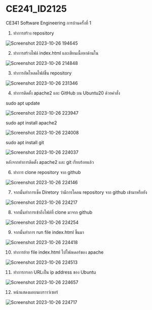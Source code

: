 # CE241_ID2125
CE341 Software Engineering การบ้านครั้งที่ 1
1. ทำการสร้าง repository 

![Screenshot 2023-10-26 194645](https://github.com/Naruemon55/CE241_ID2125/assets/142969653/36ae94b8-83ac-4c1e-8d51-7c3aa7a43502)

2. ทำการสร้างไฟล์ index.html และเขียนเนื้อหาด้านใน

![Screenshot 2023-10-26 214848](https://github.com/Naruemon55/CE241_ID2125/assets/142969653/42dbbe66-0b85-44c0-a79c-7650f9e84e06)

3. ทำการอัพโหลดไฟล์ขึ้น repository

![Screenshot 2023-10-26 231346](https://github.com/Naruemon55/CE241_ID2125/assets/142969653/31587f0f-1e83-466a-97c7-246de3e43d3a)

4. ทำการติดตั้ง apache2 และ GitHub บน Ubuntu20 ด้วยคำสั่ง

sudo apt update


![Screenshot 2023-10-26 223947](https://github.com/Naruemon55/CE241_ID2125/assets/142969653/d1dfffc3-b001-419f-a3c2-c746b39c944a)


sudo apt install apache2


![Screenshot 2023-10-26 224008](https://github.com/Naruemon55/CE241_ID2125/assets/142969653/9fd7a0f3-7a66-47b1-8683-83cdcf66d57f)


sudo apt install git


![Screenshot 2023-10-26 224037](https://github.com/Naruemon55/CE241_ID2125/assets/142969653/6e701d0e-e593-4f37-a7fe-d818509ee0f6)

หลังจากทำการติดตั้ง apache2 และ git เรียบร้อยแล้ว

6. ทำการ clone repository จาก github

![Screenshot 2023-10-26 224146](https://github.com/Naruemon55/CE241_ID2125/assets/142969653/816cbd64-14ac-4f12-97ea-dcb1f677d9ab)


7. จากนั้นทำการเช็ค Diretory ว่ามีการโคลน repository จาก github เข้ามาหรือยัง

![Screenshot 2023-10-26 224217](https://github.com/Naruemon55/CE241_ID2125/assets/142969653/f72e3fea-8430-4a58-87c8-b9758021e901)


8. จากนั้นทำการเข้าถึงไฟล์ที่ clone มาจาก github

![Screenshot 2023-10-26 224254](https://github.com/Naruemon55/CE241_ID2125/assets/142969653/2ccf4d85-866b-4352-8037-11b37075c701)


9. จากนั้นทำการ run file index.html ขึ้นมา

![Screenshot 2023-10-26 224418](https://github.com/Naruemon55/CE241_ID2125/assets/142969653/6fad68c4-ca20-4f74-ba74-accad48d93d2)


10. ทำการย้าย file index.html ไปโฟลเดอร์ของ apache

![Screenshot 2023-10-26 224513](https://github.com/Naruemon55/CE241_ID2125/assets/142969653/36ebd257-7f95-4bad-b0f3-9d3eb558267c)


11.  ทำการกรอก URLเป็น ip address ของ Ubuntu

![Screenshot 2023-10-26 224657](https://github.com/Naruemon55/CE241_ID2125/assets/142969653/ea4d47d5-9ec5-4728-b35d-2be94da18aea)


12. หน้าแสดงผลบนเบราาว์เซอร์

![Screenshot 2023-10-26 224717](https://github.com/Naruemon55/CE241_ID2125/assets/142969653/ff68c056-6491-4b45-9287-924deb60cc75)

